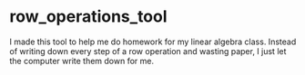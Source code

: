 # row_operations_tool
I made this tool to help me do homework for my linear algebra class. Instead of writing down every step of a row operation and wasting paper, I just let the computer write them down for me.

